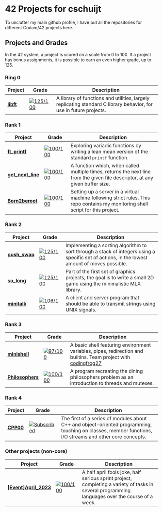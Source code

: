 # 42 Projects for cschuijt
To unclutter my main github profile, I have put all the repositories for different Codam/42 projects here.

## Projects and Grades
In the 42 system, a project is scored on a scale from 0 to 100. If a project has bonus assignments, it is possible to earn an even higher grade, up to 125.

### Ring 0
| Project | Grade | Description |
| ------- | ----- | ----------- |
| [**libft**](https://github.com/cschuijt42/libft) | [![125/100](https://badge42.vercel.app/api/v2/cl9h462ml00460gl8kkwan6bt/project/2818084)](https://github.com/cschuijt42/libft) | A library of functions and utilities, largely replicating standard C library behavior, for use in future projects. |


### Rank 1
| Project | Grade | Description |
| ------- | ----- | ----------- |
| [**ft_printf**](https://github.com/cschuijt42/ft_printf) | [![100/100](https://badge42.vercel.app/api/v2/cl9h462ml00460gl8kkwan6bt/project/2843914)](https://github.com/cschuijt42/ft_printf) | Exploring variadic functions by writing a lean mean version of the standard `printf` function. |
| [**get_next_line**](https://github.com/cschuijt42/get_next_line) | [![100/100](https://badge42.vercel.app/api/v2/cl9h462ml00460gl8kkwan6bt/project/2843915)](https://github.com/cschuijt42/get_next_line) | A function which, when called multiple times, returns the next line from the given file descriptor, at any given buffer size. |
| [**Born2beroot**](https://github.com/cschuijt42/born2beroot) | [![100/100](https://badge42.vercel.app/api/v2/cl9h462ml00460gl8kkwan6bt/project/2843913)](https://github.com/cschuijt42/born2beroot) | Setting up a server in a virtual machine following strict rules. This repo contains my monitoring shell script for this project. |

### Rank 2
| Project | Grade | Description |
| ------- | ----- | ----------- |
| [**push_swap**](https://github.com/cschuijt42/push_swap) | [![125/100](https://badge42.vercel.app/api/v2/cl9h462ml00460gl8kkwan6bt/project/2871742)](https://github.com/cschuijt42/push_swap) | Implementing a sorting algorithm to sort through a stack of integers using a specific set of actions, in the lowest amount of moves possible. |
| [**so_long**](https://github.com/cschuijt42/so_long) | [![125/100](https://badge42.vercel.app/api/v2/cl9h462ml00460gl8kkwan6bt/project/2875393)](https://github.com/cschuijt42/so_long) | Part of the first set of graphics projects, the goal is to write a small 2D game using the minimalistic MLX library. |
| [**minitalk**](https://github.com/cschuijt42/minitalk) | [![106/100](https://badge42.vercel.app/api/v2/cl9h462ml00460gl8kkwan6bt/project/2955520)](https://github.com/cschuijt42/minitalk) | A client and server program that should be able to transmit strings using UNIX signals. |

### Rank 3
| Project | Grade | Description |
| ------- | ----- | ----------- |
| [**minishell**](https://github.com/cschuijt42/minishell) | [![97/100](https://badge42.vercel.app/api/v2/cl9h462ml00460gl8kkwan6bt/project/2981263)](https://github.com/cschuijt42/minishell) | A basic shell featuring environment variables, pipes, redirection and builtins. Team project with [codingfrog27](https://github.com/codingfrog27) |
| [**Philosophers**](https://github.com/cschuijt42/philo) | [![100/100](https://badge42.vercel.app/api/v2/cl9h462ml00460gl8kkwan6bt/project/3025643)](https://github.com/cschuijt42/philo) | A program recreating the dining philosophers problem as an introduction to threads and mutexes. |

### Rank 4
| Project | Grade | Description |
| ------- | ----- | ----------- |
| [**CPP00**](https://github.com/cschuijt42/cpp00) | [![Subscribed](https://badge42.vercel.app/api/v2/cl9h462ml00460gl8kkwan6bt/project/2981263)](https://github.com/cschuijt42/cpp00) | The first of a series of modules about C++ and object-oriented programming, touching on classes, member functions, I/O streams and other core concepts. |

### Other projects (non-core)
| Project | Grade | Description |
| ------- | ----- | ----------- |
| [**[Event]April_2023**](https://github.com/cschuijt42/april_2023_event) | [![100/100](https://badge42.vercel.app/api/v2/cl9h462ml00460gl8kkwan6bt/project/3052663)](https://github.com/cschuijt42/april_2023_event) | A half april fools joke, half serious sprint project, completing a variety of tasks in several programming languages over the course of a week. |
